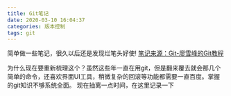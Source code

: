 ```yaml
---
title: Git笔记
date: 2020-03-10 16:04:37
categories: 版本控制
tags: git
---
```

简单做一些笔记，很久以后还是发现烂笔头好使!
[笔记来源：Git-廖雪峰的Git教程](https://www.liaoxuefeng.com/wiki/896043488029600)
<!-- more -->
为什么现在要重新梳理这个？虽然这些年一直在用git，但是翻来覆去就会那几个简单的命令，还喜欢界面UI工具，稍微复杂的回滚等功能都需要一直百度。掌握的git知识不够系统全面。
现在抽离一点时间，在这里记录一下